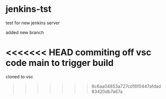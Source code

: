 # jenkins-tst

test for new jenkins server

added new branch

<<<<<<< HEAD
commiting off vsc code main to trigger build
=======

cloned to vsc
>>>>>>> 6c6aa04853a727cd16f0447afdad83420db7a67a
